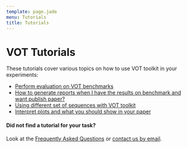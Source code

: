 ```yaml
---
template: page.jade
menu: Tutorials
title: Tutorials
---
```


# VOT Tutorials

These tutorials cover various topics on how to use VOT toolkit in your experiments:

- [Perform evaluation on VOT benchmarks](/howto/perfeval.html)
- [How to generate reports when I have the results on benchmark and want publish paper?](/howto/plots.html)
- [Using different set of sequences with VOT toolkit](/howto/sequences.html)
- [Interpret plots and what you should show in your paper](/howto/interpret.html)

<div class="alert alert-info" role="alert">
<div class="icon-left"><i class="glyphicon glyphicon-question-sign hugeicon"></i> </div>
<h4>Did not find a tutorial for your task?</h4>

Look at the [Frequently Asked Questions](/howto/faq.html) or <a href='mailto:luka.cehovin@fri.uni-lj.si?cc=matej.kristan@fri.uni-lj.si;vojirtom@fel.cvut.cz&subject=VOT toolkit - question '> contact us by email</a>.
</div>


